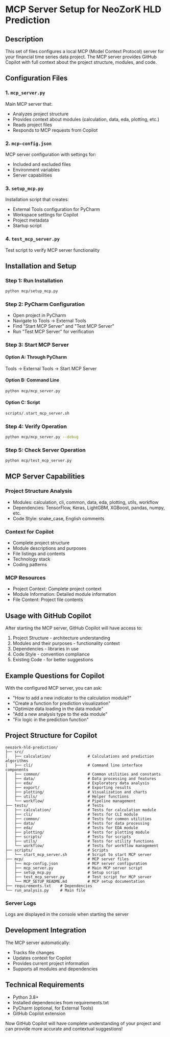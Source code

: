 # MCP Server Setup for NeoZorK HLD Prediction

## Description

This set of files configures a local MCP (Model Context Protocol) server for your financial time series data project. The MCP server provides GitHub Copilot with full context about the project structure, modules, and code.

## Configuration Files

### 1. `mcp_server.py`
Main MCP server that:
- Analyzes project structure
- Provides context about modules (calculation, data, eda, plotting, etc.)
- Reads project files
- Responds to MCP requests from Copilot

### 2. `mcp-config.json`
MCP server configuration with settings for:
- Included and excluded files
- Environment variables
- Server capabilities

### 3. `setup_mcp.py`
Installation script that creates:
- External Tools configuration for PyCharm
- Workspace settings for Copilot
- Project metadata
- Startup script

### 4. `test_mcp_server.py`
Test script to verify MCP server functionality

## Installation and Setup

### Step 1: Run Installation
```bash
python mcp/setup_mcp.py
```
### Step 2: PyCharm Configuration

- Open project in PyCharm
- Navigate to Tools → External Tools
- Find "Start MCP Server" and "Test MCP Server"
- Run "Test MCP Server" for verification

### Step 3: Start MCP Server

#### Option A: Through PyCharm
Tools → External Tools → Start MCP Server

#### Option B: Command Line
```bash
python mcp/mcp_server.py
```
#### Option C: Script
```bash
scripts/.start_mcp_server.sh
```
### Step 4: Verify Operation
```bash
python mcp/mcp_server.py --debug
```
### Step 5: Check Server Operation
```bash
python mcp/test_mcp_server.py
```

## MCP Server Capabilities

### Project Structure Analysis

- Modules: calculation, cli, common, data, eda, plotting, utils, workflow
- Dependencies: TensorFlow, Keras, LightGBM, XGBoost, pandas, numpy, etc.
- Code Style: snake_case, English comments

### Context for Copilot
- Complete project structure
- Module descriptions and purposes
- File listings and contents
- Technology stack
- Coding patterns

### MCP Resources

- Project Context: Complete project context
- Module Information: Detailed module information
- File Content: Project file contents

## Usage with GitHub Copilot

After starting the MCP server, GitHub Copilot will have access to:

1) Project Structure - architecture understanding
2) Modules and their purposes - functionality context
3) Dependencies - libraries in use
4) Code Style - convention compliance
5) Existing Code - for better suggestions

## Example Questions for Copilot

With the configured MCP server, you can ask:

- "How to add a new indicator to the calculation module?"
- "Create a function for prediction visualization"
- "Optimize data loading in the data module"
- "Add a new analysis type to the eda module"
- "Fix logic in the prediction function"

## Project Structure for Copilot
```plaintext
neozork-hld-prediction/
├── src/
│   ├── calculation/                # Calculations and prediction algorithms
│   ├── cli/                        # Command line interface components
│   ├── common/                     # Common utilities and constants
│   ├── data/                       # Data processing and features
│   ├── eda/                        # Exploratory data analysis
│   ├── export/                     # Exporting results
│   ├── plotting/                   # Visualization and charts
│   ├── utils/                      # Helper functions
│   └── workflow/                   # Pipeline management
├── tests/                          # Tests
│   ├── calculation/                # Tests for calculation module
│   ├── cli/                        # Tests for CLI module
│   ├── common/                     # Tests for common utilities
│   ├── data/                       # Tests for data processing
│   ├── eda/                        # Tests for EDA module
│   ├── plotting/                   # Tests for plotting module
│   ├── scripts/                    # Tests for scripts
│   ├── utils/                      # Tests for utility functions
│   └── workflow/                   # Tests for workflow management
├── scripts/                        # Scripts
│   └── start_mcp_server.sh         # Script to start MCP server
├── mcp/                            # MCP server files
│   ├── mcp-config.json             # MCP server configuration
│   ├── mcp_server.py               # Main MCP server script
│   ├── setup_mcp.py                # Setup script
│   ├── test_mcp_server.py          # Test script for MCP server
│   └── MCP_SETUP_README.md         # MCP setup documentation
├── requirements.txt    # Dependencies
└── run_analysis.py     # Main file
```

### Server Logs

Logs are displayed in the console when starting the server

## Development Integration

The MCP server automatically:

- Tracks file changes
- Updates context for Copilot
- Provides current project information
- Supports all modules and dependencies

## Technical Requirements

- Python 3.8+
- Installed dependencies from requirements.txt
- PyCharm (optional, for External Tools)
- GitHub Copilot extension

Now GitHub Copilot will have complete understanding of your project and can provide more accurate and contextual suggestions!
